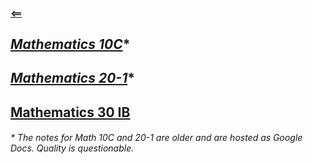 #### [<==](../START.md)

## _[Mathematics 10C](https://drive.google.com/open?id=1UPnQliQN91uGohxgGtwHp52ol-u5pldl)_*  
## _[Mathematics 20-1](https://drive.google.com/open?id=1fptuYFs43zwE3G8ez8e6nALjE9XSb7_c)_*  
## [Mathematics 30 IB](./30ib)  

###### * The notes for Math 10C and 20-1 are older and are hosted as Google Docs. Quality is questionable.
